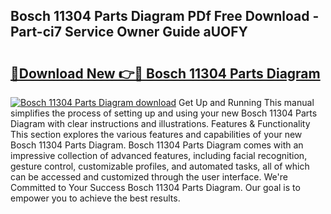 ## Bosch 11304 Parts Diagram PDf Free Download - Part-ci7 Service Owner Guide aUOFY

# <h2><a href="http://dfklz4.blite.top/?on=Bosch+11304+Parts+Diagram">🔗Download New 👉🔴 Bosch 11304 Parts Diagram</a></h2>

[![Bosch 11304 Parts Diagram download](https://i.imgur.com/lujVjoI.png)](http://dfklz4.blite.top/?on=Bosch+11304+Parts+Diagram)
Get Up and Running This manual simplifies the process of setting up and using your new Bosch 11304 Parts Diagram with clear instructions and illustrations. Features & Functionality This section explores the various features and capabilities of your new Bosch 11304 Parts Diagram. Bosch 11304 Parts Diagram comes with an impressive collection of advanced features, including facial recognition, gesture control, customizable profiles, and automated tasks, all of which can be accessed and customized through the user interface. We're Committed to Your Success Bosch 11304 Parts Diagram. Our goal is to empower you to achieve the best results.
